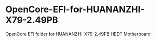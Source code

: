 # OpenCore-EFI-for-HUANANZHI-X79-2.49PB
OpenCore EFI folder for HUANANZHI-X79-2.49PB HEDT Motherboard
